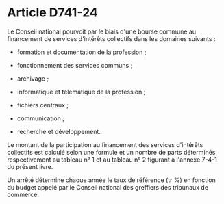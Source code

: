 # Article D741-24

Le Conseil national pourvoit par le biais d'une bourse commune au financement de services d'intérêts collectifs dans les domaines suivants :

- formation et documentation de la profession ;

- fonctionnement des services communs ;

- archivage ;

- informatique et télématique de la profession ;

- fichiers centraux ;

- communication ;

- recherche et développement.

Le montant de la participation au financement des services d'intérêts collectifs est calculé selon une formule et un nombre de parts déterminés respectivement au tableau n° 1 et au tableau n° 2 figurant à l'annexe 7-4-1 du présent livre.

Un arrêté détermine chaque année le taux de référence (tr %) en fonction du budget appelé par le Conseil national des greffiers des tribunaux de commerce.
